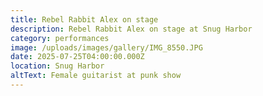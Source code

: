 ```yaml
---
title: Rebel Rabbit Alex on stage
description: Rebel Rabbit Alex on stage at Snug Harbor
category: performances
image: /uploads/images/gallery/IMG_8550.JPG
date: 2025-07-25T04:00:00.000Z
location: Snug Harbor
altText: Female guitarist at punk show
---
```


